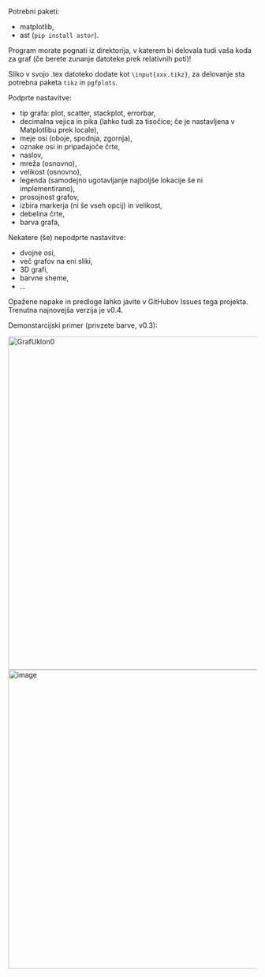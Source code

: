 Potrebni paketi:
- matplotlib,
- ast (`pip install astor`).

Program morate pognati iz direktorija, v katerem bi delovala tudi vaša koda za graf (če berete zunanje datoteke prek relativnih poti)!

Sliko v svojo .tex datoteko dodate kot `\input{xxx.tikz}`, za delovanje sta potrebna paketa `tikz` in `pgfplots`.

Podprte nastavitve:
- tip grafa: plot, scatter, stackplot, errorbar,
- decimalna vejica in pika (lahko tudi za tisočice; če je nastavljena v Matplotlibu prek locale),
- meje osi (oboje, spodnja, zgornja),
- oznake osi in pripadajoče črte,
- naslov,
- mreža (osnovno),
- velikost (osnovno),
- legenda (samodejno ugotavljanje najboljše lokacije še ni implementirano),
- prosojnost grafov,
- izbira markerja (ni še vseh opcij) in velikost,
- debelina črte,
- barva grafa,

Nekatere (še) nepodprte nastavitve:
- dvojne osi,
- več grafov na eni sliki,
- 3D grafi,
- barvne sheme,
- ...

Opažene napake in predloge lahko javite v GitHubov Issues tega projekta. Trenutna najnovejša verzija je v0.4.

Demonstarcijski primer (privzete barve, v0.3):


<img width="1000" height="675" alt="GrafUklon0" src="https://github.com/user-attachments/assets/0685f035-f40b-46b0-9ca0-fa4c54275148" />

<img width="1000" height="606" alt="image" src="https://github.com/user-attachments/assets/2b7b8c96-1ca5-4ddf-a2d5-92b3c9d7d1cf" />







